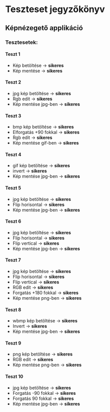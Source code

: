 # Teszteset jegyzőkönyv
## Képnézegető applikáció

### Tesztesetek:

#### Teszt 1
- Kép betöltése -> **sikeres**
- Kép mentése -> **sikeres**
#### Teszt 2
- jpg kép betöltése -> **sikeres**
- Rgb edit -> **sikeres**
- Kép mentése jpg-ben -> **sikeres**
#### Teszt 3
- bmp kép betöltése -> **sikeres**
- Elforgatás +90 fokkal -> **sikeres**
- Rgb edit -> **sikeres**
- Kép mentése gif-ben -> **sikeres**
#### Teszt 4
- gif kép betöltése -> **sikeres**
- invert -> **sikeres**
- Kép mentése jpg-ben -> **sikeres**
#### Teszt 5
- jpg kép betöltése -> **sikeres**
- Flip horisontal -> **sikeres**
- Kép mentése jpg-ben -> **sikeres**
#### Teszt 6
- jpg kép betöltése -> **sikeres**
- Flip horisontal -> **sikeres**
- Flip vertical -> **sikeres**
- Kép mentése jpg-ben -> **sikeres**
#### Teszt 7
- jpg kép betöltése -> **sikeres**
- Flip horisontal -> **sikeres**
- Flip vertical -> **sikeres**
- RGB edit -> **sikeres**
- Forgatás +180 fokkal -> **sikeres**
- Kép mentése png-ben -> **sikeres**
#### Teszt 8
- wbmp kép betöltése -> **sikeres**
- Invert -> **sikeres**
- Kép mentése jpg-ben -> **sikeres**
#### Teszt 9
- png kép betöltése -> **sikeres**
- RGB edit -> **sikeres**
- Kép mentése png-ben -> **sikeres**
#### Teszt 10
- jpg kép betöltése -> **sikeres**
- Forgatás -90 fokkal -> **sikeres**
- Forgatás 90 fokkal -> **sikeres**  
- Kép mentése jpg-ben -> **sikeres**
